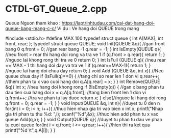 # CTDL-GT_Queue_2.cpp
Queue
Nguon tham khao : https://laptrinhtudau.com/cai-dat-hang-doi-queue-bang-mang-c-c/
Vi du : Ve hang doi QUEUE trong mang

#include <stdio.h>
#define MAX 100
typedef struct queue
{
    int A[MAX];
    int front, rear;
};
typedef struct queue QUEUE;
void Init(QUEUE &q){
    //gan front bang 0
    q.front = 0;
    //gan rear bang -1
    q.rear = -1;
}
int IsEmpty(QUEUE q){
    //neu front > rear thi hang doi rong va tra ve 1
    if (q.front > q.rear){
        return 1;
    }
    //nguoc lai khong rong thi tra ve 0
    return 0;
}
int IsFull (QUEUE q){
    //neu rear == MAX - 1 thi hang doi day va tra ve 1
    if (q.rear==MAX-1){
        return 1;
    }
    //nguoc lai hang doi chua day
    return 0;
}
void Add (QUEUE &q, int x){
    //Neu queue chua day
    if (IsFull(q)==0) {
        //tang chi so rear len 1 don vi
        q.rear++;
        //them phan tu x vao cuoi hang doi
        q.A[q.rear] = x;
    }
}
int Remove(QUEUE &q){
    int x;
    //neu hang doi khong rong
    if (!IsEmpty(q)) {
        //gan x bang phan tu dau tien cua hang doi
        x = q.A[q.front];
        //tang bien front len 1 don vi 
        q.front++;
        //tra ve phan tu lay duoc
        return x;
    }
    else{//nguoc lai hang doi rong
        q.front = 0; q.rear = -1;
    }
}
void Input(QUEUE &q, int n){
    //duyet tu 0 den n
    for(int i = 0; i< n; i++){
        //thuc hien nhap gia tri vao bien x
        int x;
        printf("Nhap gia tri phan tu thu %d: ",i);
        scanf("%d",&x);
        //thuc hien add phan tu x vao queue
        Add(q,x);
    }
}
void Output(QUEUE q){
    //duyet tu phan tu dau ve phan tu cuoi queue
    for(int i = q.front; i <= q.rear; i++){
        //hien thi ra ket qua
        printf("%d \t",q.A[i]);
    }
}
